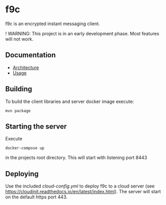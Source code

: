 # f9c
f9c is an encrypted instant messaging client.

! WARNING: This project is in an early development phase. Most features will not work.

## Documentation

* [Architecture](https://github.com/f9c/server/wiki/Architecture)
* [Usage](https://github.com/f9c/server/wiki/Usage)

## Building
To build the client libraries and server docker image execute:

    mvn package
    
## Starting the server

Execute

    docker-compose up

in the projects root directory. This will start with listening port 8443

## Deploying

Use the included *cloud-config.yml* to deploy f9c to a cloud server 
(see https://cloudinit.readthedocs.io/en/latest/index.html). The server will start on the default https port 443.